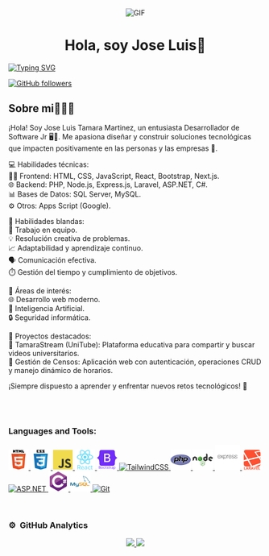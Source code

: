 
<div align ="center">
  <img align="center" top="500" height="300" width="400" alt="GIF" src="https://media.giphy.com/media/SWoSkN6DxTszqIKEqv/giphy.gif">
</div>

<div align="center">
<h1 align="center">Hola, soy Jose Luis👋</h1>
</div>


<p align="left">
<a href="https://git.io/typing-svg"><img src="https://readme-typing-svg.demolab.com?font=Fira+Code&pause=1000&width=435&lines=Bienvenidos+a+mi+Mundo🌍.;Soy+estudiante📚+de+la+Tecnología;Desarrollo+de+Software,;en+la+Institucion+Universitaria🏫;Pascual+Bravo💙.;Actualmente+soy+pasante+en,;Cosmo+School,Comfama♥️;Apasionado+por...;Las+nuevas+Tecnologias,+⚛️;la innovacion🦿;Y+el+desarrollo+de+soluciones.;Que+generen+valor+y+confianza..☺️;" alt="Typing SVG" /></a>


[![GitHub followers](https://img.shields.io/github/followers/josetamara12?style=social)](https://github.com/Josetamara12)
## Sobre mi👨‍💻✨

¡Hola! Soy Jose Luis Tamara Martinez, un entusiasta Desarrollador de Software Jr 🖥️🚀. Me apasiona diseñar y construir soluciones tecnológicas que impacten positivamente en las personas y las empresas 🌟.

💻 Habilidades técnicas: <br>
🧑‍💻 Frontend: HTML, CSS, JavaScript, React, Bootstrap, Next.js.<br>
🌐 Backend: PHP, Node.js, Express.js, Laravel, ASP.NET, C#.<br>
📊 Bases de Datos: SQL Server, MySQL.<br>
⚙️ Otros: Apps Script (Google).<br>

🌟 Habilidades blandas:<br>
🤝 Trabajo en equipo.<br>
💡 Resolución creativa de problemas.<br>
📈 Adaptabilidad y aprendizaje continuo.<br>
🗣️ Comunicación efectiva.<br>
⏱️ Gestión del tiempo y cumplimiento de objetivos.<br>

🚀 Áreas de interés:<br>
🌐 Desarrollo web moderno.<br>
🤖 Inteligencia Artificial.<br>
🔒 Seguridad informática.<br>

📌 Proyectos destacados:<br>
🎥 TamaraStream (UniTube): Plataforma educativa para compartir y buscar videos universitarios.<br>
📝 Gestión de Censos: Aplicación web con autenticación, operaciones CRUD y manejo dinámico de horarios.<br>

¡Siempre dispuesto a aprender y enfrentar nuevos retos tecnológicos! 🌱<br>

<br>

<br>
<h3 align="left">Languages and Tools:</h3>
<p align="left">
  <!-- HTML -->
  <a href="https://www.w3.org/html/" target="_blank" rel="noreferrer">
    <img src="https://raw.githubusercontent.com/devicons/devicon/master/icons/html5/html5-original-wordmark.svg" alt="HTML5" width="40" height="40"/>
  </a>
  <!-- CSS -->
  <a href="https://www.w3schools.com/css/" target="_blank" rel="noreferrer">
    <img src="https://raw.githubusercontent.com/devicons/devicon/master/icons/css3/css3-original-wordmark.svg" alt="CSS3" width="40" height="40"/>
  </a>
  <!-- JavaScript -->
  <a href="https://developer.mozilla.org/en-US/docs/Web/JavaScript" target="_blank" rel="noreferrer">
    <img src="https://raw.githubusercontent.com/devicons/devicon/master/icons/javascript/javascript-original.svg" alt="JavaScript" width="40" height="40"/>
  </a>
  <!-- React -->
  <a href="https://reactjs.org/" target="_blank" rel="noreferrer">
    <img src="https://raw.githubusercontent.com/devicons/devicon/master/icons/react/react-original-wordmark.svg" alt="React" width="40" height="40"/>
  </a>
  <!-- Bootstrap -->
  <a href="https://getbootstrap.com" target="_blank" rel="noreferrer">
    <img src="https://raw.githubusercontent.com/devicons/devicon/master/icons/bootstrap/bootstrap-plain-wordmark.svg" alt="Bootstrap" width="40" height="40"/>
  </a>
  <!-- Tailwind -->
  <a href="https://tailwindcss.com/" target="_blank" rel="noreferrer">
    <img src="https://www.vectorlogo.zone/logos/tailwindcss/tailwindcss-icon.svg" alt="TailwindCSS" width="40" height="40"/>
  </a>
  <!-- PHP -->
  <a href="https://www.php.net/" target="_blank" rel="noreferrer">
    <img src="https://raw.githubusercontent.com/devicons/devicon/master/icons/php/php-original.svg" alt="PHP" width="40" height="40"/>
  </a>
  <!-- Node.js -->
  <a href="https://nodejs.org" target="_blank" rel="noreferrer">
    <img src="https://raw.githubusercontent.com/devicons/devicon/master/icons/nodejs/nodejs-original-wordmark.svg" alt="Node.js" width="40" height="40"/>
  </a>
  <!-- Express.js -->
  <a href="https://expressjs.com/" target="_blank" rel="noreferrer">
    <img src="https://raw.githubusercontent.com/devicons/devicon/master/icons/express/express-original-wordmark.svg" alt="Express.js" width="40" height="40" style="background-color: #ffffff; padding: 5px;"/>
  </a>
  <!-- Laravel -->
  <a href="https://laravel.com/" target="_blank" rel="noreferrer">
    <img src="https://raw.githubusercontent.com/devicons/devicon/master/icons/laravel/laravel-plain-wordmark.svg" alt="Laravel" width="40" height="40"/>
  </a>
  <!-- ASP.NET -->
  <a href="https://dotnet.microsoft.com/" target="_blank" rel="noreferrer">
    <img src="https://upload.wikimedia.org/wikipedia/commons/e/ee/.NET_Core_Logo.svg" alt="ASP.NET" width="40" height="40"/>
  </a>
  <!-- C# -->
  <a href="https://learn.microsoft.com/en-us/dotnet/csharp/" target="_blank" rel="noreferrer">
    <img src="https://raw.githubusercontent.com/devicons/devicon/master/icons/csharp/csharp-original.svg" alt="C#" width="40" height="40"/>
  </a>
  <!-- SQL -->
  <a href="https://www.mysql.com/" target="_blank" rel="noreferrer">
    <img src="https://raw.githubusercontent.com/devicons/devicon/master/icons/mysql/mysql-original-wordmark.svg" alt="MySQL" width="40" height="40"/>
  </a>
  <!-- Git -->
  <a href="https://git-scm.com/" target="_blank" rel="noreferrer">
    <img src="https://www.vectorlogo.zone/logos/git-scm/git-scm-icon.svg" alt="Git" width="40" height="40"/>
  </a>
</p>
<br>




### ⚙️ &nbsp;GitHub Analytics

<p align="center">
<a href="https://github.com/Josetamara12">
  <img height="180em" src="https://github-readme-stats-eight-theta.vercel.app/api?username=Josetamara12&show_icons=true&theme=algolia&include_all_commits=true&count_private=true"/>
  <img height="180em" src="https://github-readme-stats-eight-theta.vercel.app/api/top-langs/?username=Josetamara12&layout=compact&langs_count=8&theme=algolia"/>
</a>
</p>

